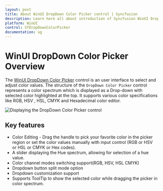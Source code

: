 ```yaml
---
layout: post
title: About WinUI DropDown Color Picker control | Syncfusion
description: Learn here all about introduction of Syncfusion WinUI DropDown Color Picker(SfDropDownColorPicker) control and more.
platform: WinUI
control: SfDropDownColorPicker
documentation: ug
---
```


# WinUI DropDown Color Picker Overview

The [WinUI DropDown Color Picker](https://www.syncfusion.com/winui-controls/dropdown-color-picker) control is an user interface to select and adjust color values. The structure of the `DropDown Color Picker` control represents a color spectrum which is displayed as a Drop-down with selected color highlighted at the top. It supports various color specifications like RGB, HSV , HSL, CMYK and Hexadecimal color editor.

![Displaying the DropDown Color Picker control](Getting-Started_images/ControlStructure.png)

## Key features

* Color Editing - Drag the handle to pick your favorite color in the picker region or set the color values manually with input control (RGB or HSV or HSL or CMYK or Hex codes).
* A slider displaying the Hue spectrum, allowing for selection of a hue value.
* Color channel modes switching support(RGB, HSV, HSL CMYK)
* Dropdown button split mode option
* Dropdown customization support
* Supports ToolTip to show the selected color while dragging the picker in color spectrum.
